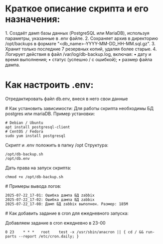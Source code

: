 #  ⁠Краткое описание скрипта и его назначения:

1.⁠ ⁠Создаёт дамп базы данных (PostgreSQL или MariaDB), используя параметры, указанные в .env файле.
2.⁠ ⁠Сохраняет архив в директорию /opt/backups в формате "<db_name>-YYYY-MM-DD_HH-MM.sql.gz".
3.⁠ ⁠Хранит только последние 7 резервных копий, удаляя более старые.
4.⁠ ⁠Логирует действия в файл /var/log/db-backup.log, включая:
•⁠  ⁠дату и время выполнения;
•⁠  ⁠статус (успешно / с ошибкой);
•⁠  ⁠размер файла дампа.


#  ⁠Как настроить .env:
Отредактировать файл db.env, внеся в него свои данные

#⁠  ⁠Как установить зависимости:
Для работы скрипта необходимы БД postgres или mariaDB. Пример установки:
```
# Debian / Ubuntu
apt install postgresql-client
# CentOS / Fedora
sudo yum install postgresql
```
Скрипт и .env положить в папку /opt
Структура:
```
/opt/db-backup.sh
/opt/db.env
```
Дать права на запуск скрипта:
```
chmod +x /opt/db-backup.sh
```

#⁠  ⁠Примеры вывода логов: 
```
2025-07-22_17-01: Ошибка дампа БД zabbix
2025-07-22_17-02: Ошибка дампа БД zabbix
2025-07-22_17-08: Дамп БД zabbix выполнен. Размер: 185M
```
#⁠  ⁠Как добавить задание в cron для ежедневного запуска:

Добавляем задание в cron ежедневно в 23-00
```
0 23    * * *   root    test -x /usr/sbin/anacron || { cd / && run-parts --report /etc/cron.daily; }
```

